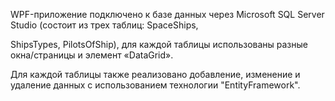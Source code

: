 WPF-приложение подключено к базе данных через Microsoft SQL Server Studio (состоит из трех таблиц: SpaceShips, 

ShipsTypes, PilotsOfShip), для каждой таблицы использованы разные окна/страницы и элемент «DataGrid».

Для каждой таблицы также реализовано добавление, изменение и удаление данных с использованием технологии "EntityFramework".

